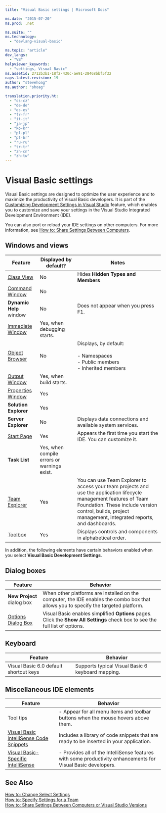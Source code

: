 ```yaml
---
title: "Visual Basic settings | Microsoft Docs"

ms.date: "2015-07-20"
ms.prod: .net

ms.suite: ""
ms.technology: 
  - "devlang-visual-basic"

ms.topic: "article"
dev_langs: 
  - "VB"
helpviewer_keywords: 
  - "settings, Visual Basic"
ms.assetid: 2712b3b1-18f2-430c-ae91-28468bbf5f32
caps.latest.revision: 19
author: "stevehoag"
ms.author: "shoag"

translation.priority.ht: 
  - "cs-cz"
  - "de-de"
  - "es-es"
  - "fr-fr"
  - "it-it"
  - "ja-jp"
  - "ko-kr"
  - "pl-pl"
  - "pt-br"
  - "ru-ru"
  - "tr-tr"
  - "zh-cn"
  - "zh-tw"
---
```

# Visual Basic settings
Visual Basic settings are designed to optimize the user experience and to maximize the productivity of Visual Basic developers. It is part of the [Customizing Development Settings in Visual Studio](http://msdn.microsoft.com/en-us/22c4debb-4e31-47a8-8f19-16f328d7dcd3) feature, which enables you to customize and save your settings in the Visual Studio Integrated Development Environment (IDE).  
  
 You can also port or reload your IDE settings on other computers. For more information, see [How to: Share Settings Between Computers](http://msdn.microsoft.com/en-us/1131fb10-35c1-42da-9cd8-91aa3235b882).  
  
## Windows and views  
  
|Feature|Displayed by default?|Notes|  
|---|---|---|    
|[Class View](https://docs.microsoft.com/visualstudio/ide/viewing-the-structure-of-code)|No|Hides **Hidden Types and Members**|  
|[Command Window](https://docs.microsoft.com/visualstudio/ide/reference/command-window)|No||  
|**Dynamic Help** window|No|Does not appear when you press F1.|  
|[Immediate Window](https://docs.microsoft.com/visualstudio/ide/reference/immediate-window)|Yes, when debugging starts.||  
|[Object Browser](https://docs.microsoft.com/visualstudio/ide/viewing-the-structure-of-code)|No|Displays, by default:<br /><br /> -   Namespaces<br />-   Public members<br />-   Inherited members|  
|[Output Window](https://docs.microsoft.com/visualstudio/ide/reference/output-window)|Yes, when build starts.||  
|[Properties Window](https://docs.microsoft.com/visualstudio/ide/reference/properties-window)|Yes||  
|**Solution Explorer**|Yes||  
|**Server Explorer**|No|Displays data connections and available system services.|  
|[Start Page](https://docs.microsoft.com/visualstudio/ide/customizing-the-start-page-for-visual-studio)|Yes|Appears the first time you start the IDE. You can customize it.|  
|**Task List**|Yes, when compile errors or warnings exist.||  
|[Team Explorer](http://msdn.microsoft.com/library/1372e56c-b34f-42c2-b72c-94b57620c75c)|Yes|You can use Team Explorer to access your team projects and use the application lifecycle management features of Team Foundation. These include version control, builds, project management, integrated reports, and dashboards.|  
|[Toolbox](https://docs.microsoft.com/visualstudio/ide/reference/toolbox)|Yes|Displays controls and components in alphabetical order.|  
  
 In addition, the following elements have certain behaviors enabled when you select **Visual Basic Development Settings**.  
  
## Dialog boxes  
  
|Feature|Behavior|
|---|---|  
|**New Project** dialog box|When other platforms are installed on the computer, the IDE enables the combo box that allows you to specify the targeted platform.|  
|[Options Dialog Box](https://docs.microsoft.com/visualstudio/ide/reference/options-dialog-box-visual-studio)|Visual Basic enables simplified **Options** pages. Click the **Show All Settings** check box to see the full list of options.|  
  
## Keyboard  
  
|Feature|Behavior|  
|---|---|  
|Visual Basic 6.0 default shortcut keys|Supports typical Visual Basic 6 keyboard mapping.|  
  
## Miscellaneous IDE elements  
  
|Feature|Behavior|  
|---|---|  
|Tool tips|-   Appear for all menu items and toolbar buttons when the mouse hovers above them.|  
|[Visual Basic IntelliSense Code Snippets](../../../visual-basic/developing-apps/using-ide/intellisense-code-snippets.md)|Includes a library of code snippets that are ready to be inserted in your application.|  
|[Visual Basic-Specific IntelliSense](https://docs.microsoft.com/visualstudio/ide/visual-basic-specific-intellisense)|-   Provides all of the IntelliSense features with some productivity enhancements for Visual Basic developers.|  
  
## See Also  
 [How to: Change Select Settings](http://msdn.microsoft.com/en-us/ec70b520-a3e3-43c9-929b-bdc732cd2147)   
 [How to: Specify Settings for a Team](http://msdn.microsoft.com/en-us/89eeee3d-dd5e-4815-a45b-c48add63a8aa)   
 [How to: Share Settings Between Computers or Visual Studio Versions](http://msdn.microsoft.com/en-us/1131fb10-35c1-42da-9cd8-91aa3235b882)